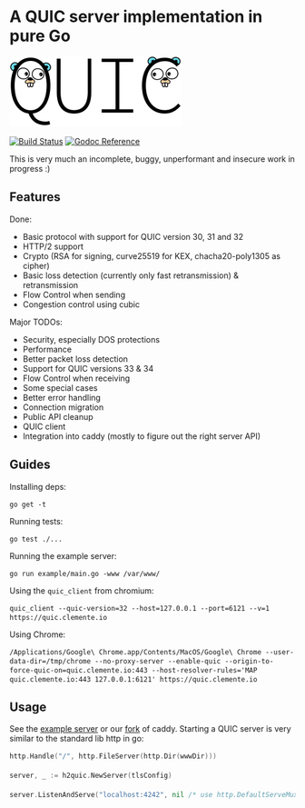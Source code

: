 # A QUIC server implementation in pure Go

<img src="docs/quic.png" width=303 height=124>

[![Build Status](https://travis-ci.org/lucas-clemente/quic-go.svg?branch=master)](https://travis-ci.org/lucas-clemente/quic-go)
[![Godoc Reference](https://godoc.org/github.com/lucas-clemente/quic-go?status.svg)](https://godoc.org/github.com/lucas-clemente/quic-go)

This is very much an incomplete, buggy, unperformant and insecure work in progress :)

## Features

Done:

- Basic protocol with support for QUIC version 30, 31 and 32
- HTTP/2 support
- Crypto (RSA for signing, curve25519 for KEX, chacha20-poly1305 as cipher)
- Basic loss detection (currently only fast retransmission) & retransmission
- Flow Control when sending
- Congestion control using cubic

Major TODOs:

- Security, especially DOS protections
- Performance
- Better packet loss detection
- Support for QUIC versions 33 & 34
- Flow Control when receiving
- Some special cases
- Better error handling
- Connection migration
- Public API cleanup
- QUIC client
- Integration into caddy (mostly to figure out the right server API)

## Guides

Installing deps:

    go get -t

Running tests:

    go test ./...

Running the example server:

    go run example/main.go -www /var/www/

Using the `quic_client` from chromium:

    quic_client --quic-version=32 --host=127.0.0.1 --port=6121 --v=1 https://quic.clemente.io

Using Chrome:

    /Applications/Google\ Chrome.app/Contents/MacOS/Google\ Chrome --user-data-dir=/tmp/chrome --no-proxy-server --enable-quic --origin-to-force-quic-on=quic.clemente.io:443 --host-resolver-rules='MAP quic.clemente.io:443 127.0.0.1:6121' https://quic.clemente.io

## Usage

See the [example server](example/main.go) or our [fork](https://github.com/lucas-clemente/caddy) of caddy. Starting a QUIC server is very similar to the standard lib http in go:

```go
http.Handle("/", http.FileServer(http.Dir(wwwDir)))

server, _ := h2quic.NewServer(tlsConfig)

server.ListenAndServe("localhost:4242", nil /* use http.DefaultServeMux */)
```
